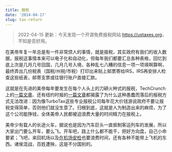 ```yaml
---
title: 报税
date: '2014-04-17'
slug: tax-return
---
```


> 2022-04-15 更新：今天发现一个开源免费报税网站 <https://ustaxes.org>，不知是否好用。

在美帝年复一年总是有一件非常烦人的事情，就是报税，其实政府有我们的收入数据，报税这事情本来可以电子化和自动化，但每年我们都要汇总各种表格，回忆到底上次是几月几号回国，几月几号入境，各种乱七八糟的信息一项一项填啊算啊，最终弄出几份稅表（国税/州税/市税）打印出来贴上邮票寄给IRS，IRS再安排人检查这些纸表，邮寄支票或往银行账户直接汇款。

这就是在先进的美帝每年要发生在每个人头上的刀耕火种式的报税，TechCrunch上的[一篇文章](http://techcrunch.com/2013/03/27/turbotax-maker-funnels-millions-to-lobby-against-easier-tax-returns/)、还有纽约时报的[一篇文章](https://www.nytimes.com/2015/04/16/technology/personaltech/turbotax-or-irs-as-tax-preparer-intuit-has-a-favorite.html)都揭露了为什么这种愚蠢而落后的报税方式无法改进：因为像TurboTax这些专业报税公司每年花大价钱游说政府不要让报税变得简单，否则他们就没生意了。归根到底，这就是人为制造出来的麻烦，为了这个公司能挣钱，全体美帝人民都被迫浪费大量的时间精力在报税上。

美帝少有载人的长途火车，据说也是因为汽车巨头一直抵制客运列车的发展，所以大家出门要么开车，要么飞。开车吧，路上什么都不能干，把好方向盘，自己小命要紧；飞吧，来回机场以及[在机场安检](/cn/2014/02/tsa-screener/)也要浪费时间，还有各种不能带上飞机的东西。诸侯混战，百姓遭殃，这是不分国别的。
